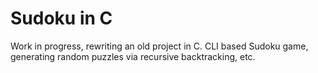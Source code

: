 # Sudoku in C

Work in progress, rewriting an old project in C. CLI based Sudoku game, generating random puzzles via recursive backtracking, etc.